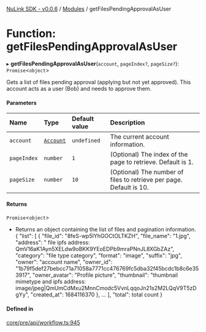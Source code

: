 [NuLink SDK - v0.0.6](../README.md) / [Modules](../modules.md) / getFilesPendingApprovalAsUser

# Function: getFilesPendingApprovalAsUser

▸ **getFilesPendingApprovalAsUser**(`account`, `pageIndex?`, `pageSize?`): `Promise`<`object`\>

Gets a list of files pending approval (applying but not yet approved). This account acts as a user (Bob) and needs to approve them.

#### Parameters

| Name | Type | Default value | Description |
| :------ | :------ | :------ | :------ |
| `account` | [`Account`](../classes/Account.md) | `undefined` | The current account information. |
| `pageIndex` | `number` | `1` | (Optional) The index of the page to retrieve. Default is 1. |
| `pageSize` | `number` | `10` | (Optional) The number of files to retrieve per page. Default is 10. |

#### Returns

`Promise`<`object`\>

- Returns an object containing the list of files and pagination information.
                          {
                            "list": [
                              {
                                "file_id": "8feS-wp5lYhGOCtOLTKZH",
                                "file_name": "1.jpg",
                                "address": " file ipfs address: QmV16aK1Ayn5XELdw9oBKK9YEoEDPb9mraPNnJL8XGbZAz",
                                "category": "file type category",
                                "format": "image",
                                "suffix": "jpg",
                                "owner": "account name",
                                "owner_id": "1b79f5def27bebcc71a71058a7771cc476769fc5dba32f45bcdc1b8c6e353917",
                                "owner_avatar": "Profile picture",
                                "thumbnail": "thumbnail mimetype and ipfs address: image/jpeg|QmUmCdMxu2MnnCmodc5VvnLqqoJn21s2M2LQqV9T5zDgYy",
                                "created_at": 1684116370
                              },
                              ...
                          ],
                          "total": total count
                        }

#### Defined in

[core/pre/api/workflow.ts:945](https://github.com/NuLink-network/nulink-sdk/blob/dec95fc/src/core/pre/api/workflow.ts#L945)

